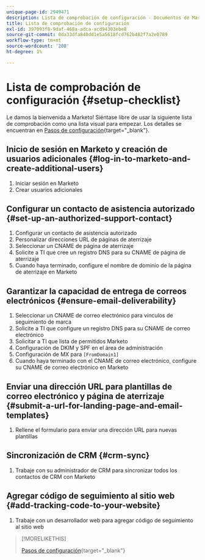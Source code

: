 ```yaml
---
unique-page-id: 2949471
description: Lista de comprobación de configuración - Documentos de Marketo - Documentación del producto
title: Lista de comprobación de configuración
exl-id: 397093f8-9daf-468a-adca-acd94303ebe8
source-git-commit: 0da33dfa840dd1e5a5618fcd762b482f7a2e0789
workflow-type: tm+mt
source-wordcount: '208'
ht-degree: 1%

---
```


# Lista de comprobación de configuración {#setup-checklist}

Le damos la bienvenida a Marketo! Siéntase libre de usar la siguiente lista de comprobación como una lista visual para empezar. Los detalles se encuentran en [Pasos de configuración](/help/marketo/getting-started/setup-steps.md){target=&quot;_blank&quot;}.

## Inicio de sesión en Marketo y creación de usuarios adicionales {#log-in-to-marketo-and-create-additional-users}

1. Iniciar sesión en Marketo
1. Crear usuarios adicionales

## Configurar un contacto de asistencia autorizado {#set-up-an-authorized-support-contact}

1. Configurar un contacto de asistencia autorizado
1. Personalizar direcciones URL de páginas de aterrizaje
1. Seleccionar un CNAME de página de aterrizaje
1. Solicite a TI que cree un registro DNS para su CNAME de página de aterrizaje
1. Cuando haya terminado, configure el nombre de dominio de la página de aterrizaje en Marketo

## Garantizar la capacidad de entrega de correos electrónicos {#ensure-email-deliverability}

1. Seleccionar un CNAME de correo electrónico para vínculos de seguimiento de marca
1. Solicite a TI que configure un registro DNS para su CNAME de correo electrónico
1. Solicitar a TI que lista de permitidos Marketo
1. Configuración de DKIM y SPF en el área de administración
1. Configuración de MX para `[FromDomain1]`
1. Cuando haya terminado con el CNAME de correo electrónico, configure su CNAME de correo electrónico en Marketo

## Enviar una dirección URL para plantillas de correo electrónico y página de aterrizaje {#submit-a-url-for-landing-page-and-email-templates}

1. Rellene el formulario para enviar una dirección URL para nuevas plantillas

## Sincronización de CRM {#crm-sync}

1. Trabaje con su administrador de CRM para sincronizar todos los contactos de CRM con Marketo

## Agregar código de seguimiento al sitio web {#add-tracking-code-to-your-website}

1. Trabaje con un desarrollador web para agregar código de seguimiento al sitio web

>[!MORELIKETHIS]
>
>[Pasos de configuración](/help/marketo/getting-started/setup-steps.md){target=&quot;_blank&quot;}
